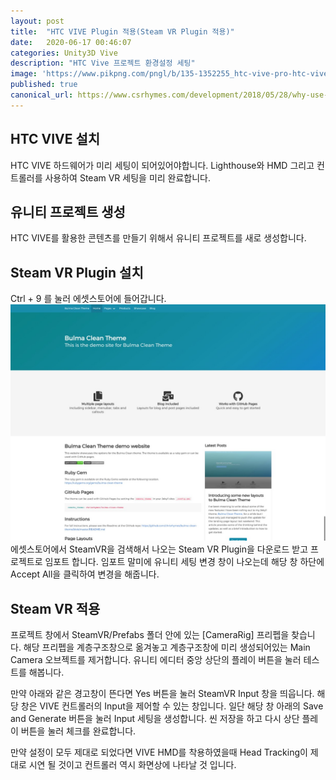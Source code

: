 ```yaml
---
layout: post
title:  "HTC VIVE Plugin 적용(Steam VR Plugin 적용)"
date:   2020-06-17 00:46:07
categories: Unity3D Vive
description: "HTC Vive 프로젝트 환경설정 세팅"
image: 'https://www.pikpng.com/pngl/b/135-1352255_htc-vive-pro-htc-vive-pro-full-kit.png'
published: true
canonical_url: https://www.csrhymes.com/development/2018/05/28/why-use-a-static-site-generator.html
---
```


## HTC VIVE 설치
HTC VIVE 하드웨어가 미리 세팅이 되어있어야합니다. Lighthouse와  HMD 그리고 컨트롤러를 사용하여 Steam VR 세팅을 미리 완료합니다.

## 유니티 프로젝트 생성
HTC VIVE를 활용한 콘텐츠를 만들기 위해서 유니티 프로젝트를 새로 생성합니다. 

## Steam VR Plugin 설치
Ctrl + 9 를 눌러 에셋스토어에 들어갑니다. 
![AssetStore](./img/bulma-clean-theme-4by3.jpg)
에셋스토어에서 SteamVR을 검색해서 나오는 Steam VR Plugin을 다운로드 받고 프로젝트로 임포트 합니다. 임포트 말미에 유니티 세팅 변경 창이 나오는데 해당 창 하단에 Accept All을 클릭하여 변경을 해줍니다. 

## Steam VR 적용
프로젝트 창에서 SteamVR/Prefabs 폴더 안에 있는 [CameraRig] 프리펩을 찾습니다. 해당 프리펩을 계층구조창으로 옮겨놓고 계층구조창에 미리 생성되어있는 Main Camera 오브젝트를 제거합니다. 유니티 에디터 중앙 상단의 플레이 버튼을 눌러 테스트를 해봅니다. 

만약 아래와 같은 경고창이 뜬다면 Yes 버튼을 눌러 SteamVR Input 창을 띄웁니다. 해당 창은 VIVE 컨트롤러의 Input을 제어할 수 있는 창입니다. 일단 해당 창 아래의 Save and Generate 버튼을 눌러 Input 세팅을 생성합니다. 씬 저장을 하고 다시 상단 플레이 버튼을 눌러 체크를 완료합니다. 

만약 설정이 모두 제대로 되었다면 VIVE HMD를 착용하였을때 Head Tracking이 제대로 시연 될 것이고 컨트롤러 역시 화면상에 나타날 것 입니다.

